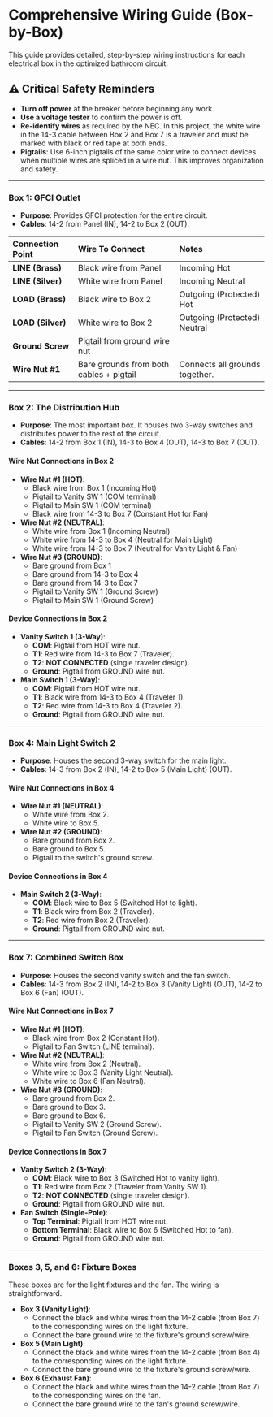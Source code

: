 # Comprehensive Wiring Guide (Box-by-Box)

This guide provides detailed, step-by-step wiring instructions for each electrical box in the optimized bathroom circuit.

## ⚠️ Critical Safety Reminders
- **Turn off power** at the breaker before beginning any work.
- **Use a voltage tester** to confirm the power is off.
- **Re-identify wires** as required by the NEC. In this project, the white wire in the 14-3 cable between Box 2 and Box 7 is a traveler and must be marked with black or red tape at both ends.
- **Pigtails**: Use 6-inch pigtails of the same color wire to connect devices when multiple wires are spliced in a wire nut. This improves organization and safety.

---

### Box 1: GFCI Outlet
*   **Purpose**: Provides GFCI protection for the entire circuit.
*   **Cables**: 14-2 from Panel (IN), 14-2 to Box 2 (OUT).

| Connection Point | Wire To Connect                               | Notes                                     |
| :--------------- | :-------------------------------------------- | :---------------------------------------- |
| **LINE (Brass)** | Black wire from Panel                         | Incoming Hot                              |
| **LINE (Silver)**| White wire from Panel                         | Incoming Neutral                          |
| **LOAD (Brass)** | Black wire to Box 2                           | Outgoing (Protected) Hot                  |
| **LOAD (Silver)**| White wire to Box 2                           | Outgoing (Protected) Neutral              |
| **Ground Screw** | Pigtail from ground wire nut                  |                                           |
| **Wire Nut #1**  | Bare grounds from both cables + pigtail       | Connects all grounds together.            |

---

### Box 2: The Distribution Hub
*   **Purpose**: The most important box. It houses two 3-way switches and distributes power to the rest of the circuit.
*   **Cables**: 14-2 from Box 1 (IN), 14-3 to Box 4 (OUT), 14-3 to Box 7 (OUT).

#### Wire Nut Connections in Box 2
-   **Wire Nut #1 (HOT)**:
    -   Black wire from Box 1 (Incoming Hot)
    -   Pigtail to Vanity SW 1 (COM terminal)
    -   Pigtail to Main SW 1 (COM terminal)
    -   Black wire from 14-3 to Box 7 (Constant Hot for Fan)
-   **Wire Nut #2 (NEUTRAL)**:
    -   White wire from Box 1 (Incoming Neutral)
    -   White wire from 14-3 to Box 4 (Neutral for Main Light)
    -   White wire from 14-3 to Box 7 (Neutral for Vanity Light & Fan)
-   **Wire Nut #3 (GROUND)**:
    -   Bare ground from Box 1
    -   Bare ground from 14-3 to Box 4
    -   Bare ground from 14-3 to Box 7
    -   Pigtail to Vanity SW 1 (Ground Screw)
    -   Pigtail to Main SW 1 (Ground Screw)

#### Device Connections in Box 2
-   **Vanity Switch 1 (3-Way)**:
    -   **COM**: Pigtail from HOT wire nut.
    -   **T1**: Red wire from 14-3 to Box 7 (Traveler).
    -   **T2**: **NOT CONNECTED** (single traveler design).
    -   **Ground**: Pigtail from GROUND wire nut.
-   **Main Switch 1 (3-Way)**:
    -   **COM**: Pigtail from HOT wire nut.
    -   **T1**: Black wire from 14-3 to Box 4 (Traveler 1).
    -   **T2**: Red wire from 14-3 to Box 4 (Traveler 2).
    -   **Ground**: Pigtail from GROUND wire nut.

---

### Box 4: Main Light Switch 2
*   **Purpose**: Houses the second 3-way switch for the main light.
*   **Cables**: 14-3 from Box 2 (IN), 14-2 to Box 5 (Main Light) (OUT).

#### Wire Nut Connections in Box 4
-   **Wire Nut #1 (NEUTRAL)**:
    -   White wire from Box 2.
    -   White wire to Box 5.
-   **Wire Nut #2 (GROUND)**:
    -   Bare ground from Box 2.
    -   Bare ground to Box 5.
    -   Pigtail to the switch's ground screw.

#### Device Connections in Box 4
-   **Main Switch 2 (3-Way)**:
    -   **COM**: Black wire to Box 5 (Switched Hot to light).
    -   **T1**: Black wire from Box 2 (Traveler).
    -   **T2**: Red wire from Box 2 (Traveler).
    -   **Ground**: Pigtail from GROUND wire nut.

---

### Box 7: Combined Switch Box
*   **Purpose**: Houses the second vanity switch and the fan switch.
*   **Cables**: 14-3 from Box 2 (IN), 14-2 to Box 3 (Vanity Light) (OUT), 14-2 to Box 6 (Fan) (OUT).

#### Wire Nut Connections in Box 7
-   **Wire Nut #1 (HOT)**:
    -   Black wire from Box 2 (Constant Hot).
    -   Pigtail to Fan Switch (LINE terminal).
-   **Wire Nut #2 (NEUTRAL)**:
    -   White wire from Box 2 (Neutral).
    -   White wire to Box 3 (Vanity Light Neutral).
    -   White wire to Box 6 (Fan Neutral).
-   **Wire Nut #3 (GROUND)**:
    -   Bare ground from Box 2.
    -   Bare ground to Box 3.
    -   Bare ground to Box 6.
    -   Pigtail to Vanity SW 2 (Ground Screw).
    -   Pigtail to Fan Switch (Ground Screw).

#### Device Connections in Box 7
-   **Vanity Switch 2 (3-Way)**:
    -   **COM**: Black wire to Box 3 (Switched Hot to vanity light).
    -   **T1**: Red wire from Box 2 (Traveler from Vanity SW 1).
    -   **T2**: **NOT CONNECTED** (single traveler design).
    -   **Ground**: Pigtail from GROUND wire nut.
-   **Fan Switch (Single-Pole)**:
    -   **Top Terminal**: Pigtail from HOT wire nut.
    -   **Bottom Terminal**: Black wire to Box 6 (Switched Hot to fan).
    -   **Ground**: Pigtail from GROUND wire nut.

---

### Boxes 3, 5, and 6: Fixture Boxes
These boxes are for the light fixtures and the fan. The wiring is straightforward.

-   **Box 3 (Vanity Light)**:
    -   Connect the black and white wires from the 14-2 cable (from Box 7) to the corresponding wires on the light fixture.
    -   Connect the bare ground wire to the fixture's ground screw/wire.
-   **Box 5 (Main Light)**:
    -   Connect the black and white wires from the 14-2 cable (from Box 4) to the corresponding wires on the light fixture.
    -   Connect the bare ground wire to the fixture's ground screw/wire.
-   **Box 6 (Exhaust Fan)**:
    -   Connect the black and white wires from the 14-2 cable (from Box 7) to the corresponding wires on the fan.
    -   Connect the bare ground wire to the fan's ground screw/wire.
